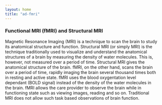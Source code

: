 ```yaml
---
layout: home
title: "ad-fmri"
---
```



### Functional MRI (fMRI) and Structural MRI

Magnetic Resonance Imaging (MRI) is a technique to scan the brain to study its anatomical structure and function. Structural MRI (or simply MRI) is the technique traditionally used to visualize and understand the anatomical structures of a brain by measuring the density of water molecules. This is, however, not measured over a period of time. Structural MRI gives the anatomical structure of the brain. fMRI, on the other hand, scans the brain over a period of time, rapidly imaging the brain several thousand times both in resting and active state. fMRI uses the blood oxygentation level dependant (BOLD signal) instead of the density of the water molecules in the brain. fMRI allows the care provider to observe the brain while in functioning state such as viewing images, reading and so on. Traditional MRI does not allow such task based observations  of brain  function. 

